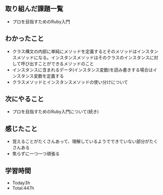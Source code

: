 ## 取り組んだ課題一覧
- プロを目指すためのRuby入門

## わかったこと
- クラス構文の内部に単純にメソッドを定義するとそのメソッドはインスタンスメソッドになる。インスタンスメソッドはそのクラスのインスタンスに対して呼び出すことができるメソッドのこと
- インスタンスに含まれるデータ(インスタンス変数)を読み書きする場合はインスタンス変数を定義する
- クラスメソッドとインスタンスメソッドの使い分けについて
  
## 次にやること
- プロを目指すためのRuby入門について(続き)
  
## 感じたこと
- 覚えることがたくさんあって、理解しているようでできていない部分がたくさんある
- 焦らずに一つ一つ頑張る
  
## 学習時間
- Today3h
- Total:447h
 
